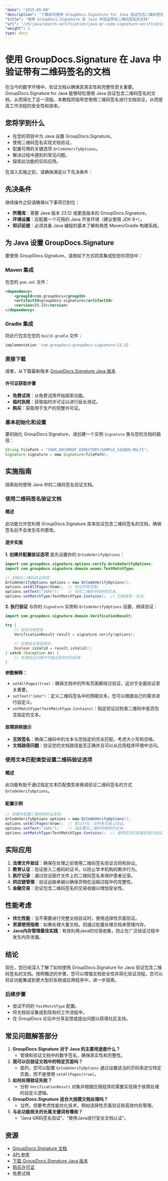 ```yaml
---
"date": "2025-05-08"
"description": "了解如何使用 GroupDocs.Signature for Java 验证包含二维码签名的文档，确保文档的真实性和完整性。"
"title": "使用 GroupDocs.Signature 在 Java 中验证带有二维码签名的文档"
"url": "/zh/java/search-verification/java-qr-code-signature-verification-groupdocs/"
"weight": 1
type: docs
---
```

# 使用 GroupDocs.Signature 在 Java 中验证带有二维码签名的文档

在当今的数字环境中，验证文档以确保其真实性和完整性至关重要。GroupDocs.Signature for Java 能够轻松使用 Java 验证包含二维码签名的文档，从而简化了这一流程。本教程将指导您使用二维码签名进行文档验证，从而提高工作流程的安全性和效率。

## 您将学到什么

- 在您的项目中为 Java 设置 GroupDocs.Signature。
- 使用二维码签名实现文档验证。
- 配置可用的关键选项 `QrCodeVerifyOptions`。
- 解决过程中遇到的常见问题。
- 探索此功能的实际应用。

在深入实施之前，请确保满足以下先决条件：

## 先决条件

继续操作之前请确保以下事项已到位：

- **所需库**：需要 Java 版本 23.12 或更高版本的 GroupDocs.Signature。
- **环境设置**：应配置一个可用的 Java 开发环境（建议使用 JDK 8+）。
- **知识前提**：必须具备 Java 编程的基本了解和熟悉 Maven/Gradle 构建系统。

## 为 Java 设置 GroupDocs.Signature

要使用 GroupDocs.Signature，请按如下方式将其集成到您的项目中：

### Maven 集成
在您的 `pom.xml` 文件：
```xml
<dependency>
    <groupId>com.groupdocs</groupId>
    <artifactId>groupdocs-signature</artifactId>
    <version>23.12</version>
</dependency>
```
### Gradle 集成
将此行包含在您的 `build.gradle` 文件：
```gradle
implementation 'com.groupdocs:groupdocs-signature:23.12'
```
### 直接下载
或者，从下载最新版本 [GroupDocs.Signature Java 版本](https://releases。groupdocs.com/signature/java/).

#### 许可证获取步骤
- **免费试用**：从免费试用开始探索功能。
- **临时执照**：获取临时许可证以进行延长测试。
- **购买**：获取用于生产的完整许可证。

### 基本初始化和设置
要初始化 GroupDocs.Signature，请创建一个实例 `Signature` 类与您的文档的路径：
```java
String filePath = "YOUR_DOCUMENT_DIRECTORY/SAMPLE_SIGNED_MULTI";
Signature signature = new Signature(filePath);
```
## 实施指南

探索如何使用 Java 中的二维码签名验证文档。

### 使用二维码签名验证文档

#### 概述
此功能允许您利用 GroupDocs.Signature 库来验证包含二维码签名的文档，确保签名后不会发生任何更改。

#### 逐步实施
**1. 创建并配置验证选项**
首先设置你的 `QrCodeVerifyOptions`：
```java
import com.groupdocs.signature.options.verify.QrCodeVerifyOptions;
import com.groupdocs.signature.domain.enums.TextMatchType;

// 初始化二维码验证选项
QrCodeVerifyOptions options = new QrCodeVerifyOptions();
options.setAllPages(true);  // 验证所有页面。
options.setText("John");    // 可在二维码中找到的文本。
options.setMatchType(TextMatchType.Contains);  // 匹配类型：包含。
```
**2. 执行验证**
与你的 `Signature` 实例和 `QrCodeVerifyOptions` 设置，继续验证：
```java
import com.groupdocs.signature.domain.VerificationResult;

try {
    // 验证文档签名
    VerificationResult result = signature.verify(options);
    
    // 检查验证是否成功
    boolean isValid = result.isValid();
} catch (Exception ex) {
    // 处理验证过程中可能出现的任何异常
}
```
**参数解释：**
- `setAllPages(true)`：确保文档中的所有页面都经过验证，这对于全面验证至关重要。
- `setText("John")`：定义二维码签名中的预期文本。您可以根据自己的需求进行自定义。
- `setMatchType(TextMatchType.Contains)`：指定验证应检查二维码中是否包含指定的文本。

#### 故障排除提示
- **无效签名**：确保二维码中的文本与您指定的完全匹配，考虑大小写和空格。
- **文档路径问题**：验证您的文档路径是否正确并且可以从应用程序环境中访问。

### 使用文本匹配类型设置二维码验证选项

#### 概述
此功能有助于通过指定文本匹配类型来微调验证二维码签名的方式 `QrCodeVerifyOptions`。

#### 配置示例
```java
// 创建并配置二维码的验证选项。
QrCodeVerifyOptions options = new QrCodeVerifyOptions();
options.setAllPages(true);  // 默认行为：在所有页面上验证。
options.setText("John");    // 指定要在二维码中搜索的文本。
options.setMatchType(TextMatchType.Contains);  // 使用包含匹配类型进行验证。
```

## 实际应用

1. **法律文件验证**：确保在处理之前使用二维码签名验证合同和协议。
2. **教育认证**：验证嵌入二维码的证书，以防止学术机构的欺诈行为。
3. **医疗记录**：通过验证医疗文件上的二维码签名来保护患者记录。
4. **供应链管理**：验证运输单据以确保货物在运输过程中的完整性。
5. **金融交易**：验证包含二维码签名的交易收据以增加安全性。

## 性能考虑
- **优化性能**：当不需要进行完整文档验证时，使用选择性页面验证。
- **资源使用指南**：如果处理大量文档，则通过批量处理文档来管理内存。
- **Java内存管理最佳实践**：有效利用Java的垃圾收集，防止在广泛验证过程中发生内存泄漏。

## 结论

现在，您已经深入了解了如何使用 GroupDocs.Signature for Java 验证包含二维码签名的文档。按照概述的步骤，您可以增强文档安全性并简化验证流程。您可以将此功能集成到更大型的系统或应用程序中，进一步探索。

### 后续步骤
- 尝试不同的 `TextMatchType` 配置。
- 将文档验证集成到现有的工作流程中。
- 在 GroupDocs 论坛中分享反馈或提出问题以获得社区支持。

## 常见问题解答部分

1. **GroupDocs.Signature 对于 Java 的主要用途是什么？**
   - 管理和验证文档中的数字签名，确保真实性和完整性。
2. **我可以仅验证文档中的特定页面吗？**
   - 是的，您可以配置 `QrCodeVerifyOptions` 通过设置适当的页码来定位特定页面，而不是使用 `setAllPages(true)`。
3. **如何处理验证失败？**
   - 分析 `VerificationResult` 对象并根据应用程序的需要实现用于故障处理的自定义逻辑。
4. **GroupDocs.Signature 适合大规模文档处理吗？**
   - 当然，但要考虑性能优化技术，例如选择性页面验证和高效内存管理。
5. **与此功能相关的长尾关键词有哪些？**
   - “Java QR码签名验证”、“使用Java进行安全文档认证”。

## 资源
- [GroupDocs.Signature 文档](https://docs.groupdocs.com/signature/java/)
- [API 参考](https://reference.groupdocs.com/signature/java/)
- [下载 GroupDocs.Signature Java 版本](https://releases.groupdocs.com/signature/java/)
- [购买许可证](https://purchase.groupdocs.com/buy)
- 免费试用